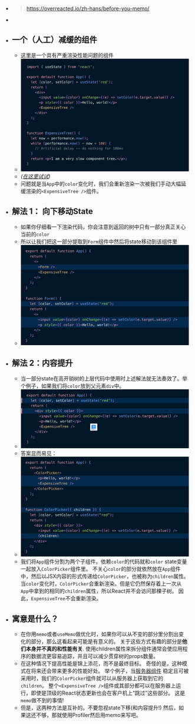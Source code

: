 - > https://overreacted.io/zh-hans/before-you-memo/
-
- ## 一个（人工）减缓的组件
	- 这里是一个具有严重渲染性能问题的组件
	- ![image.png](../assets/image_1697641832869_0.png)
	- *([在这里试试](https://codesandbox.io/s/frosty-glade-m33km?file=/src/App.js:23-513))*
	- 问题就是当`App`中的`color`变化时，我们会重新渲染一次被我们手动大幅延缓渲染的`<ExpensiveTree />`组件。
- ## 解法 1： 向下移动State
	- 如果你仔细看一下渲染代码，你会注意到返回的树中只有一部分真正关心当前的`color`
	- 所以让我们把这一部分提取到`Form`组件中然后将state移动到该组件里
	- ![image.png](../assets/image_1697641912694_0.png)
- ## 解法 2：内容提升
	- 当一部分state在高开销树的上层代码中使用时上述解法就无法奏效了。举个例子，如果我们将`color`放到父元素`div`中。
	- ![image.png](../assets/image_1697641930796_0.png)
	- 答案显而易见：
	- ![image.png](../assets/image_1697641983428_0.png)
	- 我们将`App`组件分割为两个子组件。依赖`color`的代码就和`color` state变量一起放入`ColorPicker`组件里。 不关心`color`的部分就依然放在`App`组件中，然后以JSX内容的形式传递给`ColorPicker`，也被称为`children`属性。 当`color`变化时，`ColorPicker`会重新渲染。但是它仍然保存着上一次从`App`中拿到的相同的`children`属性，所以React并不会访问那棵子树。 因此，`ExpensiveTree`不会重新渲染。
- ## 寓意是什么？
	- 在你用`memo`或者`useMemo`做优化时，如果你可以从不变的部分里分割出变化的部分，那么这看起来可能是有意义的。 关于这些方式有趣的部分是**他们本身并不真的和性能有关**. 使用children属性来拆分组件通常会使应用程序的数据流更容易追踪，并且可以减少贯穿树的props数量。
	- 在这种情况下提高性能是锦上添花，而不是最终目标。 奇怪的是，这种模式在将来还会带来更多的性能好处。 举个例子，当[服务器组件](https://reactjs.org/blog/2020/12/21/data-fetching-with-react-server-components.html) 稳定且可被采用时，我们的`ColorPicker`组件就可以从服务器上获取到它的`children`。 整个`<ExpensiveTree />`组件或其部分都可以在服务器上运行，即使是顶级的React状态更新也会在客户机上“跳过”这些部分。 这是`memo`做不到的事情!
	- 但是，这两种方法是互补的。不要忽视state下移(和内容提升!) 然后，如果这还不够，那就使用Profiler然后用memo来写吧。